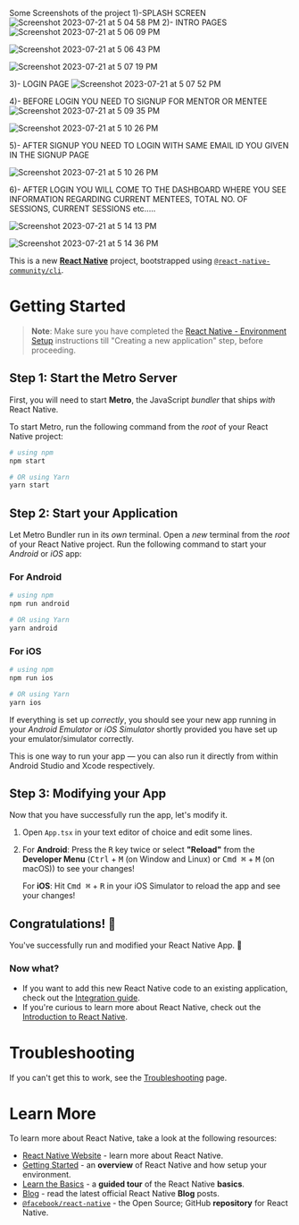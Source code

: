 Some Screenshots of the project
1)-SPLASH SCREEN
![Screenshot 2023-07-21 at 5 04 58 PM](https://github.com/gvishal14/Mentor_Mentee_APP2/assets/130955657/88b499b8-3200-4c0b-b561-d8a0474c57be)
2)- INTRO PAGES
![Screenshot 2023-07-21 at 5 06 09 PM](https://github.com/gvishal14/Mentor_Mentee_APP2/assets/130955657/77f80c65-4663-4024-8e3e-b0958fabbf37)

![Screenshot 2023-07-21 at 5 06 43 PM](https://github.com/gvishal14/Mentor_Mentee_APP2/assets/130955657/2ef9e12c-658f-425e-872a-11bfd631407c)

![Screenshot 2023-07-21 at 5 07 19 PM](https://github.com/gvishal14/Mentor_Mentee_APP2/assets/130955657/8a636a8a-4567-448a-88f3-2aceecb2a5ed)

3)- LOGIN PAGE
![Screenshot 2023-07-21 at 5 07 52 PM](https://github.com/gvishal14/Mentor_Mentee_APP2/assets/130955657/87ff7ee0-25da-4e7f-85bc-e57f69367e8b)

4)- BEFORE LOGIN YOU NEED TO SIGNUP FOR 
MENTOR OR MENTEE
![Screenshot 2023-07-21 at 5 09 35 PM](https://github.com/gvishal14/Mentor_Mentee_APP2/assets/130955657/fd73c3b9-f81d-4331-97cc-6f2fd4b92f3d)

![Screenshot 2023-07-21 at 5 10 26 PM](https://github.com/gvishal14/Mentor_Mentee_APP2/assets/130955657/efcf8456-1c8d-480c-9664-568e5a388786)

5)- AFTER SIGNUP YOU NEED TO LOGIN WITH SAME EMAIL ID YOU GIVEN IN THE SIGNUP PAGE

![Screenshot 2023-07-21 at 5 10 26 PM](https://github.com/gvishal14/Mentor_Mentee_APP2/assets/130955657/9d95d8ec-8b73-437e-b820-f8d67d9be048)

6)- AFTER LOGIN YOU WILL COME TO THE DASHBOARD WHERE YOU SEE INFORMATION REGARDING CURRENT MENTEES, TOTAL NO. OF SESSIONS, CURRENT SESSIONS etc.....

![Screenshot 2023-07-21 at 5 14 13 PM](https://github.com/gvishal14/Mentor_Mentee_APP2/assets/130955657/7e3c850d-e76b-4553-9674-b2b3f79a5204)

![Screenshot 2023-07-21 at 5 14 36 PM](https://github.com/gvishal14/Mentor_Mentee_APP2/assets/130955657/faae608e-e393-4b78-9c53-efdc55a3900f)



This is a new [**React Native**](https://reactnative.dev) project, bootstrapped using [`@react-native-community/cli`](https://github.com/react-native-community/cli).

# Getting Started

>**Note**: Make sure you have completed the [React Native - Environment Setup](https://reactnative.dev/docs/environment-setup) instructions till "Creating a new application" step, before proceeding.

## Step 1: Start the Metro Server

First, you will need to start **Metro**, the JavaScript _bundler_ that ships _with_ React Native.

To start Metro, run the following command from the _root_ of your React Native project:

```bash
# using npm
npm start

# OR using Yarn
yarn start
```

## Step 2: Start your Application

Let Metro Bundler run in its _own_ terminal. Open a _new_ terminal from the _root_ of your React Native project. Run the following command to start your _Android_ or _iOS_ app:

### For Android

```bash
# using npm
npm run android

# OR using Yarn
yarn android
```

### For iOS

```bash
# using npm
npm run ios

# OR using Yarn
yarn ios
```

If everything is set up _correctly_, you should see your new app running in your _Android Emulator_ or _iOS Simulator_ shortly provided you have set up your emulator/simulator correctly.

This is one way to run your app — you can also run it directly from within Android Studio and Xcode respectively.

## Step 3: Modifying your App

Now that you have successfully run the app, let's modify it.

1. Open `App.tsx` in your text editor of choice and edit some lines.
2. For **Android**: Press the <kbd>R</kbd> key twice or select **"Reload"** from the **Developer Menu** (<kbd>Ctrl</kbd> + <kbd>M</kbd> (on Window and Linux) or <kbd>Cmd ⌘</kbd> + <kbd>M</kbd> (on macOS)) to see your changes!

   For **iOS**: Hit <kbd>Cmd ⌘</kbd> + <kbd>R</kbd> in your iOS Simulator to reload the app and see your changes!

## Congratulations! :tada:

You've successfully run and modified your React Native App. :partying_face:

### Now what?

- If you want to add this new React Native code to an existing application, check out the [Integration guide](https://reactnative.dev/docs/integration-with-existing-apps).
- If you're curious to learn more about React Native, check out the [Introduction to React Native](https://reactnative.dev/docs/getting-started).

# Troubleshooting

If you can't get this to work, see the [Troubleshooting](https://reactnative.dev/docs/troubleshooting) page.

# Learn More

To learn more about React Native, take a look at the following resources:

- [React Native Website](https://reactnative.dev) - learn more about React Native.
- [Getting Started](https://reactnative.dev/docs/environment-setup) - an **overview** of React Native and how setup your environment.
- [Learn the Basics](https://reactnative.dev/docs/getting-started) - a **guided tour** of the React Native **basics**.
- [Blog](https://reactnative.dev/blog) - read the latest official React Native **Blog** posts.
- [`@facebook/react-native`](https://github.com/facebook/react-native) - the Open Source; GitHub **repository** for React Native.
